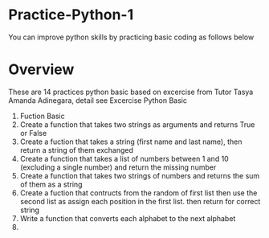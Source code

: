 # Practice-Python-1
You can improve python skills by practicing basic coding as follows below

# Overview
These are 14 practices python basic based on excercise from Tutor Tasya Amanda Adinegara, detail see Excercise Python Basic
1. Fuction Basic
2. Create a function that takes two strings as arguments and returns True or False
3. Create a fuction that takes a string (first name and last name), then return a string of them exchanged
4. Create a function that takes a list of numbers between 1 and 10 (excluding a single number) and return the missing number
5. Create a function that takes two strings of numbers and returns the sum of them as a string
6. Create a fuction that contructs from the random of first list then use the second list as assign each position in the first list. then return for correct string
7. Write a function that converts each alphabet to the next alphabet
8. 
